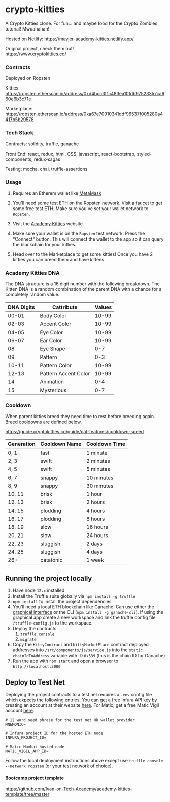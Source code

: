 # crypto-kitties
A Crypto Kitties clone. For fun... and maybe food for the Crypto Zombies tutorial! Mwuahahah!

Hosted on Netlify: https://mayjer-academy-kitties.netlify.app/

Original project, check them out!<br>
https://www.cryptokitties.co/

### Contracts
Deployed on Ropsten

Kitties: https://ropsten.etherscan.io/address/0xd4bcc3f1c483ea10fdb97523357ca660e6b3c71e

Marketplace: https://ropsten.etherscan.io/address/0xa67e70910341ddf96537f005280a4417b5b29578

### Tech Stack

Contracts: solidity, truffle, ganache

Front End: react, redux, html, CSS, javascript, react-bootstrap, styled-components, redux-sagas

Testing: mocha, chai, truffle-assertions

### Usage

1. Requires an Etherem wallet like <a href="https://metamask.io/" target="_blank">MetaMask</a>

2. You'll need some test ETH on the Ropsten network. Visit a <a href="https://faucet.dimensions.network/" target="_blank">faucet</a> to get some free test ETH. Make sure you've set your wallet network to `Ropsten`.

3. Visit the <a href="https://mayjer-academy-kitties.netlify.app/" target="_blank">Academy Kitties</a> website.

4. Make sure your wallet is on the `Ropsten` test network. Press the "Connect" button. This will connect the wallet to the app so it can query the blockchain for your kitties.

5. Head over to the Marketplace to get some kitties! Once you have 2 kitties you can breed them and have kittens.

### Academy Kitties DNA

The DNA structure is a 16 digit number with the following breakdown. The Kitten DNA is a random combination of the parent DNA with a chance for a completely random value.

| DNA Digits | Cattribute | Values |
|---|---|---|
|00-01 | Body Color | 10-99 |
|02-03 | Accent Color | 10-99 |
|04-05 | Eye Color | 10-99 |
|06-07 | Ear Color | 10-99 |
| 08 | Eye Shape | 0-7 |
| 09 | Pattern | 0-3 |
| 10-11 | Pattern Color|  10-99 |
| 12-13 | Pattern Accent Color | 10-99 |
| 14 | Animation | 0-4 |
| 15 | Mysterious | 0-7 |

### Cooldown

When parent kitties breed they need time to rest before breeding again. Breed cooldowns are defined below.

https://guide.cryptokitties.co/guide/cat-features/cooldown-speed

| Generation  | Cooldown Name  | Cooldown Time  |
|---|---|---|
| 0, 1 | fast  | 1 minute  |
| 2, 3 | swift | 2 minutes |
| 4, 5 | swift | 5 minutes |
| 6, 7 | snappy | 10 minutes |
| 8, 9 | snappy | 30 minutes |
| 10, 11 | brisk | 1 hour |
| 12, 13 | brisk | 2 hours |
| 14, 15 | plodding | 4 hours |
| 16, 17 | plodding | 8 hours |
| 18, 19 | slow | 16 hours |
| 20, 21 | slow | 24 hours |
| 22, 23 | sluggish | 2 days |
| 24, 25 | sluggish | 4 days |
| 26+ | catatonic | 1 week |

## Running the project locally

1. Have node `12.x` installed
2. Install the Truffle suite globally via `npm install -g truffle`
3. `npm install` to install the project dependencies
4. You'll need a local ETH blockchain like Ganache. Can use either the <a href="https://www.trufflesuite.com/ganache" target="_blank">graphical interface</a> or the CLI (`npm install -g ganache-cli`). If using the graphical app create a new workspace and link the truffle config file `/truffle-config.js` to the workspace.
5. Deploy the contracts
   1. `truffle console`
   2. `migrate`
6. Copy the `KittyContract` and `KittyMarketPlace` contract deployed addresses into `/src/components/js/service.js` into the `static chainIdToAddress` variable with ID `0x539` (this is the chain ID for Ganache)
7. Run the app with `npm start` and open a browser to `http://localhost:3000`

## Deploy to Test Net

Deploying the project contracts to a test net requires a `.env` config file which expects the following entries. You can get a free Infura API key by creating an account at their website <a href="https://infura.io/" target="_blank">here</a>. For Matic, get a free Matic Vigil account <a href="https://rpc.maticvigil.com/" target="_blank">here</a>.

```
# 12 word seed phrase for the test net HD wallet provider
MNEMONIC=

# Infura project ID for the hosted ETH node
INFURA_PROJECT_ID=

# Matic Mumbai hosted node
MATIC_VIGIL_APP_ID=
```

Follow the local deployment instructions above except use `truffle console --network ropsten` (or your test network of choice).

#### Bootcamp project template
https://github.com/Ivan-on-Tech-Academy/academy-kitties-template/tree/master

